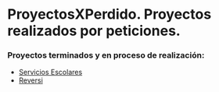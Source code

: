 ProyectosXPerdido.
Proyectos realizados por peticiones.
======================
### Proyectos terminados y en proceso de realización:
* [Servicios Escolares](https://github.com/JuanLugo316161013/ProyectosXPedido/tree/master/ServiciosEscolares)
* [Reversi](https://github.com/JuanLugo316161013/ProyectosXPedido/tree/master/Reversi)
